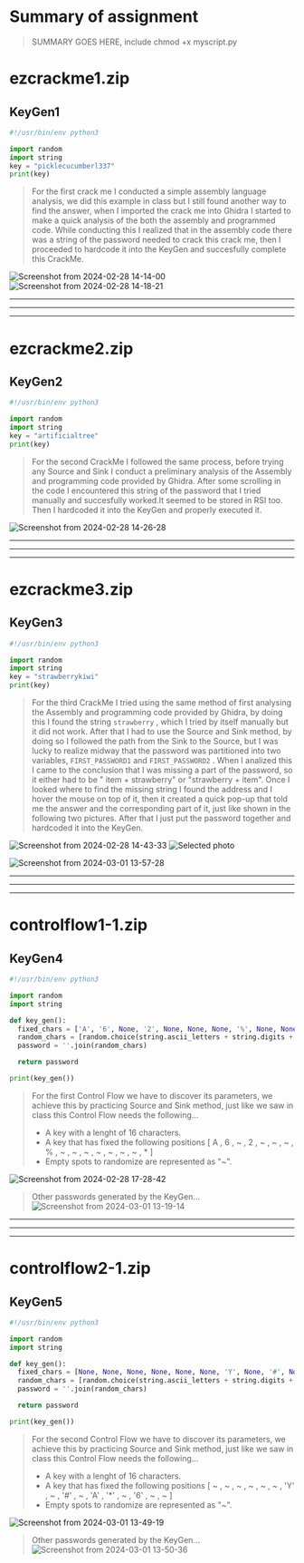 # Summary of assignment
> SUMMARY GOES HERE, include chmod +x myscript.py

# ezcrackme1.zip

## KeyGen1
```python
#!/usr/bin/env python3

import random
import string
key = "picklecucumberl337"
print(key)
```
> For the first crack me I conducted a simple assembly language analysis, we did this example in class but I still found another way to find the answer, when I imported the crack me into Ghidra I started to make a quick analysis of the both the assembly and programmed code. While conducting this I realized that in the assembly code there was a string of the password needed to crack this crack me, then I proceeded to hardcode it into the KeyGen and succesfully complete this CrackMe.

![Screenshot from 2024-02-28 14-14-00](https://github.com/erickn02/CS479-579-Reverse-Engineering-at-NMSU/assets/111537523/fc6920e8-fb36-4d85-91a8-4dfe075b78fd)
![Screenshot from 2024-02-28 14-18-21](https://github.com/erickn02/CS479-579-Reverse-Engineering-at-NMSU/assets/111537523/f2176ed0-93ba-4cbb-a2da-044f73e10c50)


---
---
---
# ezcrackme2.zip

## KeyGen2
```python
#!/usr/bin/env python3

import random
import string
key = "artificialtree"
print(key)
```
> For the second CrackMe I followed the same process, before trying any Source and Sink I conduct a preliminary analysis of the Assembly and programming code provided by Ghidra. After some scrolling in the code I encountered this string of the password that I tried manually and succesfully worked.It seemed to be stored in RSI too. Then I hardcoded it into the KeyGen and properly executed it.

![Screenshot from 2024-02-28 14-26-28](https://github.com/erickn02/CS479-579-Reverse-Engineering-at-NMSU/assets/111537523/c632c58e-8f5a-422d-b228-8c9fa165e25c)


---
---
---
# ezcrackme3.zip

## KeyGen3
```python
#!/usr/bin/env python3

import random
import string
key = "strawberrykiwi"
print(key)
```

> For the third CrackMe I tried using the same method of first analysing the Assembly and programming code provided by Ghidra, by doing this I found the string ```strawberry``` , which I tried by itself manually but it did not work. After that I had to use the Source and Sink method, by doing so I followed the path from the Sink to the Source, but I was lucky to realize midway that the password was partitioned into two variables, ```FIRST_PASSWORD1``` and ```FIRST_PASSWORD2``` . When I analized this I came to the conclusion that I was missing a part of the password, so it either had to be " item + strawberry" or "strawberry + item". Once I looked where to find the missing string I found the address and I hover the mouse on top of it, then it created a quick pop-up that told me the answer and the corresponding part of it, just like shown in the following two pictures. After that I just put the password together and hardcoded it into the KeyGen.

![Screenshot from 2024-02-28 14-43-33](https://github.com/erickn02/CS479-579-Reverse-Engineering-at-NMSU/assets/111537523/a28e1ae4-890d-4ac3-81eb-b8d90d0160aa)
![Selected photo](https://github.com/erickn02/CS479-579-Reverse-Engineering-at-NMSU/assets/111537523/2f6460d2-21e5-4108-9c1a-952a5e8bce75)

![Screenshot from 2024-03-01 13-57-28](https://github.com/erickn02/CS479-579-Reverse-Engineering-at-NMSU/assets/111537523/35461a2b-be0a-4710-b040-192a31137be7)


---
---
---
# controlflow1-1.zip

## KeyGen4
```python
#!/usr/bin/env python3

import random
import string

def key_gen():
  fixed_chars = ['A', '6', None, '2', None, None, None, '%', None, None, None, None, None, None, None, '*']
  random_chars = [random.choice(string.ascii_letters + string.digits + string.punctuation) if char is None else char for char in fixed_chars]
  password = ''.join(random_chars)

  return password

print(key_gen())
```
> For the first Control Flow we have to discover its parameters, we achieve this by practicing Source and Sink method, just like we saw in class this Control Flow needs the following...
> * A key with a lenght of 16 characters.
> * A key that has fixed the following positions [ A , 6 , ~ , 2 , ~ , ~ , ~ , % , ~ , ~ , ~ , ~ , ~ , ~ , ~ , * ] 
> * Empty spots to randomize are represented as "~".

![Screenshot from 2024-02-28 17-28-42](https://github.com/erickn02/CS479-579-Reverse-Engineering-at-NMSU/assets/111537523/03fbc19a-e17f-487e-8131-cfd84e1502c9)

> Other passwords generated by the KeyGen...
![Screenshot from 2024-03-01 13-19-14](https://github.com/erickn02/CS479-579-Reverse-Engineering-at-NMSU/assets/111537523/98ff72ba-e2b7-4a36-8c19-e914e40517a6)

---
---
---
# controlflow2-1.zip

## KeyGen5
```python
#!/usr/bin/env python3

import random
import string

def key_gen():
  fixed_chars = [None, None, None, None, None, None, 'Y', None, '#', None, 'A', '*', None, '6', None, None]
  random_chars = [random.choice(string.ascii_letters + string.digits + string.punctuation) if char is None else char for char in fixed_chars]
  password = ''.join(random_chars)

  return password

print(key_gen())
```
> For the second Control Flow we have to discover its parameters, we achieve this by practicing Source and Sink method, just like we saw in class this Control Flow needs the following...
> * A key with a lenght of 16 characters.
> * A key that has fixed the following positions [ ~ , ~ , ~ , ~ , ~ , ~ , 'Y' , ~ , '#' , ~ , 'A' , '*' , ~ , '6' , ~ , ~ ]
> * Empty spots to randomize are represented as "~".

![Screenshot from 2024-03-01 13-49-19](https://github.com/erickn02/CS479-579-Reverse-Engineering-at-NMSU/assets/111537523/b1e67249-20d7-4b84-8ab5-610c4a02bc52)
> Other passwords generated by the KeyGen...
![Screenshot from 2024-03-01 13-50-36](https://github.com/erickn02/CS479-579-Reverse-Engineering-at-NMSU/assets/111537523/d1e496ca-3a38-452e-91c9-b8dce374067e)

